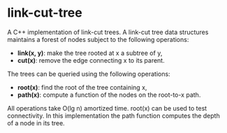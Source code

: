 # link-cut-tree
A C++ implementation of link-cut trees. A link-cut tree data structures maintains a forest of nodes subject to the following operations:
* __link(x, y)__: make the tree rooted at x a subtree of y,
* __cut(x)__: remove the edge connecting x to its parent.

The trees can be queried using the following operations:
* __root(x)__: find the root of the tree containing x,
* __path(x)__: compute a function of the nodes on the root-to-x path.

All operations take O(lg n) amortized time. root(x) can be used to test connectivity. In this implementation the path function computes the depth of a node in its tree.
